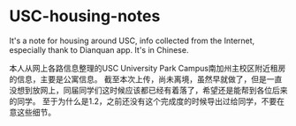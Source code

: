 # USC-housing-notes
It's a note for housing around USC, info collected from the Internet, especially thank to Dianquan app.
It's in Chinese.

本人从网上各路信息整理的USC University Park Campus南加州主校区附近租房的信息，主要是公寓信息。
截至本次上传，尚未离境，虽然早就做了，但是一直没想到放网上，同届同学们这时候应该都已经有着落了，希望还是能帮到各位后来的同学。
至于为什么是1.2，之前还没有这个完成度的时候导出过给同学，不要在意这些细节。
